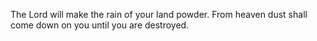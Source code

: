 The Lord will make the rain of your land powder. From heaven dust shall come down on you until you are destroyed.
